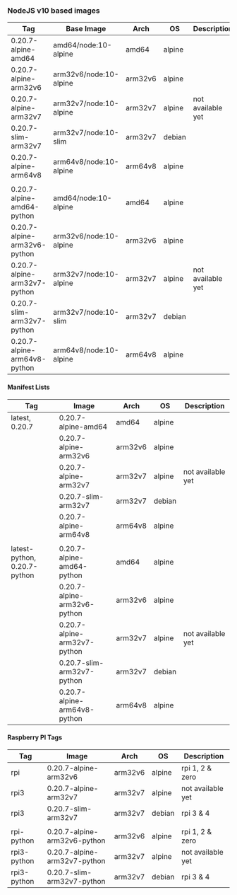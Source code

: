 ### NodeJS v10 based images

| **Tag**                      | **Base Image**               | **Arch** | **OS** | **Description**   |
|------------------------------|------------------------------|----------|--------|-------------------|
| 0.20.7-alpine-amd64          | amd64/node:10-alpine         | amd64    | alpine |                   |
| 0.20.7-alpine-arm32v6        | arm32v6/node:10-alpine       | arm32v6  | alpine |                   |
| 0.20.7-alpine-arm32v7        | arm32v7/node:10-alpine       | arm32v7  | alpine | not available yet |
| 0.20.7-slim-arm32v7          | arm32v7/node:10-slim         | arm32v7  | debian |                   |
| 0.20.7-alpine-arm64v8        | arm64v8/node:10-alpine       | arm64v8  | alpine |                   |
||
| 0.20.7-alpine-amd64-python   | amd64/node:10-alpine         | amd64    | alpine |                   |
| 0.20.7-alpine-arm32v6-python | arm32v6/node:10-alpine       | arm32v6  | alpine |                   |
| 0.20.7-alpine-arm32v7-python | arm32v7/node:10-alpine       | arm32v7  | alpine | not available yet |
| 0.20.7-slim-arm32v7-python   | arm32v7/node:10-slim         | arm32v7  | debian |                   |
| 0.20.7-alpine-arm64v8-python | arm64v8/node:10-alpine       | arm64v8  | alpine |                   |
     
#### Manifest Lists     
| **Tag**                      | **Image**                    | **Arch** | **OS** | **Description**   |
|------------------------------|------------------------------|----------|--------|-------------------|
| latest, 0.20.7               | 0.20.7-alpine-amd64          | amd64    | alpine |                   |
|                              | 0.20.7-alpine-arm32v6        | arm32v6  | alpine |                   |
|                              | 0.20.7-alpine-arm32v7        | arm32v7  | alpine | not available yet |
|                              | 0.20.7-slim-arm32v7          | arm32v7  | debian |                   |
|                              | 0.20.7-alpine-arm64v8        | arm64v8  | alpine |                   |
||
| latest-python, 0.20.7-python | 0.20.7-alpine-amd64-python   | amd64    | alpine |                   |
|                              | 0.20.7-alpine-arm32v6-python | arm32v6  | alpine |                   |
|                              | 0.20.7-alpine-arm32v7-python | arm32v7  | alpine | not available yet |
|                              | 0.20.7-slim-arm32v7-python   | arm32v7  | debian |                   |
|                              | 0.20.7-alpine-arm64v8-python | arm64v8  | alpine |                   |

#### Raspberry PI Tags
| **Tag**                      | **Image**                    | **Arch** | **OS** | **Description**   |
|------------------------------|------------------------------|----------|--------|-------------------|
| rpi                          | 0.20.7-alpine-arm32v6        | arm32v6  | alpine | rpi 1, 2 & zero   |
| rpi3                         | 0.20.7-alpine-arm32v7        | arm32v7  | alpine | not available yet |
| rpi3                         | 0.20.7-slim-arm32v7          | arm32v7  | debian | rpi 3 & 4         |
||
| rpi-python                   | 0.20.7-alpine-arm32v6-python | arm32v6  | alpine | rpi 1, 2 & zero   |
| rpi3-python                  | 0.20.7-alpine-arm32v7-python | arm32v7  | alpine | not available yet |
| rpi3-python                  | 0.20.7-slim-arm32v7-python   | arm32v7  | debian | rpi 3 & 4         |
